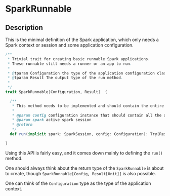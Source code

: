 # SparkRunnable


## Description

This is the minimal definition of the Spark application, which only needs a Spark context or session and
some application configuration.

```scala
/**
 * Trivial trait for creating basic runnable Spark applications.
 * These runnable still needs a runner or an app to run.
 *
 * @tparam Configuration the type of the application configuration class.
 * @tparam Result The output type of the run method.
 *
 */
trait SparkRunnable[Configuration, Result]  {

  /**
   * This method needs to be implemented and should contain the entire runnable logic.
   *
   * @param config configuration instance that should contain all the application specific configuration
   * @param spark active spark session
   * @return
   */
  def run(implicit spark: SparkSession, config: Configuration): Try[Result]

}

```
 
Using this API is fairly easy, and it comes down mainly to defining the `run()` method.

One should always think about the return type of the `SparkRunnable` is about to create, though
`SparkRunnable[Config, Result[Unit]]` is also possible.

One can think of the `Configuration` type as the type of the application context.

